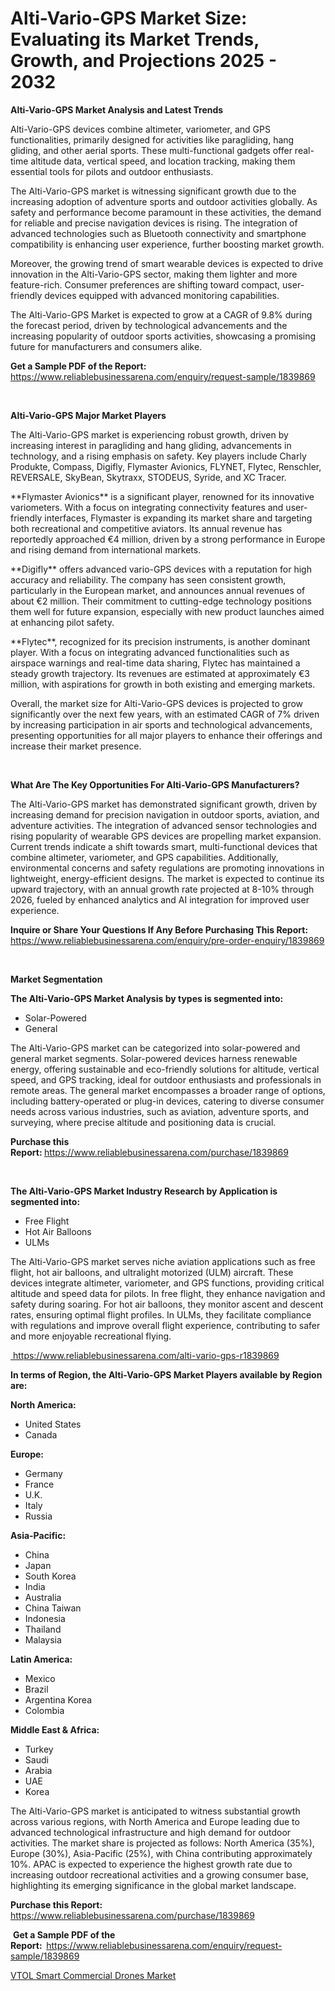 <p><h1>Alti-Vario-GPS Market Size: Evaluating its Market Trends, Growth, and Projections 2025 - 2032</h1></p><p><strong>Alti-Vario-GPS Market Analysis and Latest Trends</strong></p>
<p><p>Alti-Vario-GPS devices combine altimeter, variometer, and GPS functionalities, primarily designed for activities like paragliding, hang gliding, and other aerial sports. These multi-functional gadgets offer real-time altitude data, vertical speed, and location tracking, making them essential tools for pilots and outdoor enthusiasts. </p><p>The Alti-Vario-GPS market is witnessing significant growth due to the increasing adoption of adventure sports and outdoor activities globally. As safety and performance become paramount in these activities, the demand for reliable and precise navigation devices is rising. The integration of advanced technologies such as Bluetooth connectivity and smartphone compatibility is enhancing user experience, further boosting market growth. </p><p>Moreover, the growing trend of smart wearable devices is expected to drive innovation in the Alti-Vario-GPS sector, making them lighter and more feature-rich. Consumer preferences are shifting toward compact, user-friendly devices equipped with advanced monitoring capabilities. </p><p>The Alti-Vario-GPS Market is expected to grow at a CAGR of 9.8% during the forecast period, driven by technological advancements and the increasing popularity of outdoor sports activities, showcasing a promising future for manufacturers and consumers alike.</p></p>
<p><strong>Get a Sample PDF of the Report:&nbsp;</strong> <a href="https://www.reliablebusinessarena.com/enquiry/request-sample/1839869?utm_campaign=2637&utm_medium=2&utm_source=Github&utm_content=ia&utm_term=06042025&utm_id=alti-vario-gps">https://www.reliablebusinessarena.com/enquiry/request-sample/1839869</a></p>
<p>&nbsp;</p>
<p><strong>Alti-Vario-GPS Major Market Players</strong></p>
<p><p>The Alti-Vario-GPS market is experiencing robust growth, driven by increasing interest in paragliding and hang gliding, advancements in technology, and a rising emphasis on safety. Key players include Charly Produkte, Compass, Digifly, Flymaster Avionics, FLYNET, Flytec, Renschler, REVERSALE, SkyBean, Skytraxx, STODEUS, Syride, and XC Tracer.</p><p>**Flymaster Avionics** is a significant player, renowned for its innovative variometers. With a focus on integrating connectivity features and user-friendly interfaces, Flymaster is expanding its market share and targeting both recreational and competitive aviators. Its annual revenue has reportedly approached €4 million, driven by a strong performance in Europe and rising demand from international markets.</p><p>**Digifly** offers advanced vario-GPS devices with a reputation for high accuracy and reliability. The company has seen consistent growth, particularly in the European market, and announces annual revenues of about €2 million. Their commitment to cutting-edge technology positions them well for future expansion, especially with new product launches aimed at enhancing pilot safety.</p><p>**Flytec**, recognized for its precision instruments, is another dominant player. With a focus on integrating advanced functionalities such as airspace warnings and real-time data sharing, Flytec has maintained a steady growth trajectory. Its revenues are estimated at approximately €3 million, with aspirations for growth in both existing and emerging markets.</p><p>Overall, the market size for Alti-Vario-GPS devices is projected to grow significantly over the next few years, with an estimated CAGR of 7% driven by increasing participation in air sports and technological advancements, presenting opportunities for all major players to enhance their offerings and increase their market presence.</p></p>
<p>&nbsp;</p>
<p><strong>What Are The Key Opportunities For Alti-Vario-GPS Manufacturers?</strong></p>
<p><p>The Alti-Vario-GPS market has demonstrated significant growth, driven by increasing demand for precision navigation in outdoor sports, aviation, and adventure activities. The integration of advanced sensor technologies and rising popularity of wearable GPS devices are propelling market expansion. Current trends indicate a shift towards smart, multi-functional devices that combine altimeter, variometer, and GPS capabilities. Additionally, environmental concerns and safety regulations are promoting innovations in lightweight, energy-efficient designs. The market is expected to continue its upward trajectory, with an annual growth rate projected at 8-10% through 2026, fueled by enhanced analytics and AI integration for improved user experience.</p></p>
<p><strong>Inquire or Share Your Questions If Any Before Purchasing This Report:</strong> <a href="https://www.reliablebusinessarena.com/enquiry/pre-order-enquiry/1839869?utm_campaign=2637&utm_medium=2&utm_source=Github&utm_content=ia&utm_term=06042025&utm_id=alti-vario-gps">https://www.reliablebusinessarena.com/enquiry/pre-order-enquiry/1839869</a></p>
<p>&nbsp;</p>
<p><strong>Market Segmentation</strong></p>
<p><strong>The Alti-Vario-GPS Market Analysis by types is segmented into:</strong></p>
<p><ul><li>Solar-Powered</li><li>General</li></ul></p>
<p><p>The Alti-Vario-GPS market can be categorized into solar-powered and general market segments. Solar-powered devices harness renewable energy, offering sustainable and eco-friendly solutions for altitude, vertical speed, and GPS tracking, ideal for outdoor enthusiasts and professionals in remote areas. The general market encompasses a broader range of options, including battery-operated or plug-in devices, catering to diverse consumer needs across various industries, such as aviation, adventure sports, and surveying, where precise altitude and positioning data is crucial.</p></p>
<p><strong>Purchase this Report:&nbsp;</strong><a href="https://www.reliablebusinessarena.com/purchase/1839869?utm_campaign=2637&utm_medium=2&utm_source=Github&utm_content=ia&utm_term=06042025&utm_id=alti-vario-gps">https://www.reliablebusinessarena.com/purchase/1839869</a></p>
<p>&nbsp;</p>
<p><strong>The Alti-Vario-GPS Market Industry Research by Application is segmented into:</strong></p>
<p><ul><li>Free Flight</li><li>Hot Air Balloons</li><li>ULMs</li></ul></p>
<p><p>The Alti-Vario-GPS market serves niche aviation applications such as free flight, hot air balloons, and ultralight motorized (ULM) aircraft. These devices integrate altimeter, variometer, and GPS functions, providing critical altitude and speed data for pilots. In free flight, they enhance navigation and safety during soaring. For hot air balloons, they monitor ascent and descent rates, ensuring optimal flight profiles. In ULMs, they facilitate compliance with regulations and improve overall flight experience, contributing to safer and more enjoyable recreational flying.</p></p>
<p><a href="https://www.reliablebusinessarena.com/alti-vario-gps-r1839869?utm_campaign=2637&utm_medium=2&utm_source=Github&utm_content=ia&utm_term=06042025&utm_id=alti-vario-gps">&nbsp;https://www.reliablebusinessarena.com/alti-vario-gps-r1839869</a></p>
<p><strong>In terms of Region, the Alti-Vario-GPS Market Players available by Region are:</strong></p>
<p>
    <p> <strong> North America: </strong>
        <ul>
            <li>United States</li>
            <li>Canada</li>
        </ul>
        </p> 
    <p> <strong> Europe: </strong>
        <ul>
            <li>Germany</li>
            <li>France</li>
            <li>U.K.</li>
            <li>Italy</li>
            <li>Russia</li>
        </ul>
        </p> 
    <p> <strong> Asia-Pacific: </strong>
        <ul>
            <li>China</li>
            <li>Japan</li>
            <li>South Korea</li>
            <li>India</li>
            <li>Australia</li>
            <li>China Taiwan</li>
            <li>Indonesia</li>
            <li>Thailand</li>
            <li>Malaysia</li>
        </ul>
        </p> 
    <p> <strong> Latin America: </strong>
        <ul>
            <li>Mexico</li>
            <li>Brazil</li>
            <li>Argentina Korea</li>
            <li>Colombia</li>
        </ul>
        </p> 
    <p> <strong> Middle East & Africa: </strong>
        <ul>
            <li>Turkey</li>
            <li>Saudi</li>
            <li>Arabia</li>
            <li>UAE</li>
            <li>Korea</li>
        </ul>
    </p>
    </p>
<p><p>The Alti-Vario-GPS market is anticipated to witness substantial growth across various regions, with North America and Europe leading due to advanced technological infrastructure and high demand for outdoor activities. The market share is projected as follows: North America (35%), Europe (30%), Asia-Pacific (25%), with China contributing approximately 10%. APAC is expected to experience the highest growth rate due to increasing outdoor recreational activities and a growing consumer base, highlighting its emerging significance in the global market landscape.</p></p>
<p><strong>Purchase this Report: </strong><a href="https://www.reliablebusinessarena.com/purchase/1839869?utm_campaign=2637&utm_medium=2&utm_source=Github&utm_content=ia&utm_term=06042025&utm_id=alti-vario-gps">https://www.reliablebusinessarena.com/purchase/1839869</a></p>
<p>&nbsp;<strong>Get a Sample PDF of the Report:&nbsp;&nbsp;</strong><a href="https://www.reliablebusinessarena.com/enquiry/request-sample/1839869?utm_campaign=2637&utm_medium=2&utm_source=Github&utm_content=ia&utm_term=06042025&utm_id=alti-vario-gps">https://www.reliablebusinessarena.com/enquiry/request-sample/1839869</a></p>
<p><strong></strong></p>
<p><p><a href="https://github.com/maclarensidney/Market-Research-Report-List-1/blob/main/vtol-smart-commercial-drones-market.md?utm_campaign=2637&utm_medium=2&utm_source=Github&utm_content=ia&utm_term=06042025&utm_id=alti-vario-gps">VTOL Smart Commercial Drones Market</a></p></p>